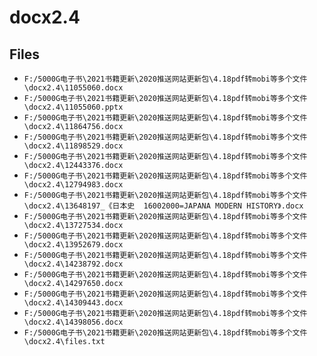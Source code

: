 # docx2.4

## Files

- `F:/5000G电子书\2021书籍更新\2020推送网站更新包\4.18pdf转mobi等多个文件\docx2.4\11055060.docx`
- `F:/5000G电子书\2021书籍更新\2020推送网站更新包\4.18pdf转mobi等多个文件\docx2.4\11055060.pptx`
- `F:/5000G电子书\2021书籍更新\2020推送网站更新包\4.18pdf转mobi等多个文件\docx2.4\11864756.docx`
- `F:/5000G电子书\2021书籍更新\2020推送网站更新包\4.18pdf转mobi等多个文件\docx2.4\11898529.docx`
- `F:/5000G电子书\2021书籍更新\2020推送网站更新包\4.18pdf转mobi等多个文件\docx2.4\12443376.docx`
- `F:/5000G电子书\2021书籍更新\2020推送网站更新包\4.18pdf转mobi等多个文件\docx2.4\12794983.docx`
- `F:/5000G电子书\2021书籍更新\2020推送网站更新包\4.18pdf转mobi等多个文件\docx2.4\13648197_《日本史  16002000=JAPANA MODERN HISTORY》.docx`
- `F:/5000G电子书\2021书籍更新\2020推送网站更新包\4.18pdf转mobi等多个文件\docx2.4\13727534.docx`
- `F:/5000G电子书\2021书籍更新\2020推送网站更新包\4.18pdf转mobi等多个文件\docx2.4\13952679.docx`
- `F:/5000G电子书\2021书籍更新\2020推送网站更新包\4.18pdf转mobi等多个文件\docx2.4\14238792.docx`
- `F:/5000G电子书\2021书籍更新\2020推送网站更新包\4.18pdf转mobi等多个文件\docx2.4\14297650.docx`
- `F:/5000G电子书\2021书籍更新\2020推送网站更新包\4.18pdf转mobi等多个文件\docx2.4\14309443.docx`
- `F:/5000G电子书\2021书籍更新\2020推送网站更新包\4.18pdf转mobi等多个文件\docx2.4\14398056.docx`
- `F:/5000G电子书\2021书籍更新\2020推送网站更新包\4.18pdf转mobi等多个文件\docx2.4\files.txt`
